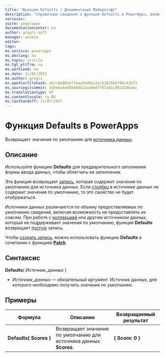 ```yaml
---
title: "Функция Defaults | Документация Майкрософт"
description: "Справочные сведения о функции Defaults в PowerApps, включая описание синтаксиса и примеры."
services: 
suite: powerapps
documentationcenter: na
author: gregli-msft
manager: anneta
editor: 
tags: 
ms.service: powerapps
ms.devlang: na
ms.topic: article
ms.tgt_pltfrm: na
ms.workload: na
ms.date: 11/01/2015
ms.author: gregli
ms.openlocfilehash: eb1c6b802eff4aa5bd02a2ec52626b8788c42b73
ms.sourcegitcommit: 43be6a4e08849d522aabb6f767a81c092419babc
ms.translationtype: HT
ms.contentlocale: ru-RU
ms.lasthandoff: 11/07/2017
---
```

# <a name="defaults-function-in-powerapps"></a>Функция Defaults в PowerApps
Возвращает значения по умолчанию для [источника данных](../working-with-data-sources.md).  

## <a name="description"></a>Описание
Используйте функцию **Defaults** для предварительного заполнения формы ввода данных, чтобы облегчить ее заполнение.

Эта функция возвращает [запись](../working-with-tables.md#records), которая содержит значения по умолчанию для источника данных.  Если [столбец](../working-with-tables.md#columns) в источнике данных не содержит значения по умолчанию, то это свойство не будет отображаться.

Источники данных различаются по объему предоставляемых по умолчанию сведений, включая возможность не предоставлять их совсем.  При работе с [коллекцией](../working-with-data-sources.md#collections) или другим источником данных, который не поддерживает значения по умолчанию, функция **Defaults** возвращает [пустую](function-isblank-isempty.md) запись.

Чтобы [создать запись](../working-with-data-sources.md), можно использовать функцию **Defaults** в сочетании с функцией **[Patch](function-patch.md)**.

## <a name="syntax"></a>Синтаксис
**Defaults**( *Источник_данных* )

* *Источник_данных* — обязательный аргумент. Источник данных, для которого необходимо получить значения по умолчанию.

## <a name="examples"></a>Примеры
| Формула | Описание | Возвращаемый результат |
| --- | --- | --- |
| **Defaults(&nbsp;Scores&nbsp;)** |Возвращает значения по умолчанию для источника данных **Scores**. |**{ Score: 0 }** |

